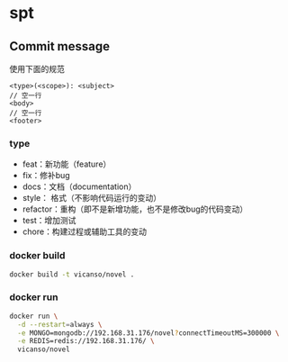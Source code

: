 # spt

## Commit message

使用下面的规范

```
<type>(<scope>): <subject>
// 空一行
<body>
// 空一行
<footer>
```

### type

- feat：新功能（feature）
- fix：修补bug
- docs：文档（documentation）
- style： 格式（不影响代码运行的变动）
- refactor：重构（即不是新增功能，也不是修改bug的代码变动）
- test：增加测试
- chore：构建过程或辅助工具的变动

### docker build

```bash
docker build -t vicanso/novel .
```

### docker run

```bash
docker run \
  -d --restart=always \
  -e MONGO=mongodb://192.168.31.176/novel?connectTimeoutMS=300000 \
  -e REDIS=redis://192.168.31.176/ \
  vicanso/novel
```